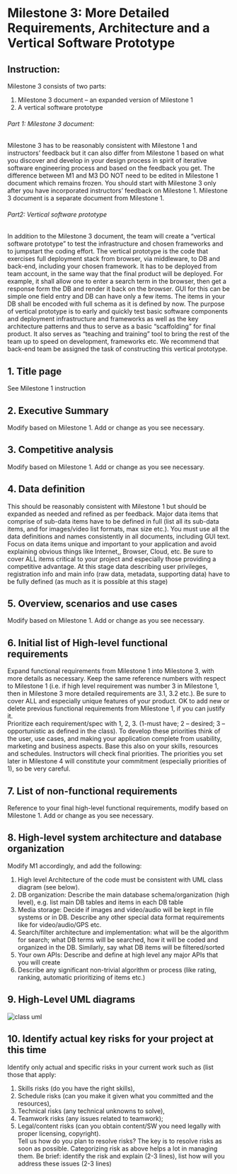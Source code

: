 # Milestone 3: More Detailed Requirements, Architecture and a Vertical Software Prototype

## Instruction:<br>
Milestone 3 consists of two parts:<br>
1)	Milestone 3 document – an expanded version of Milestone 1<br>
2)	A vertical software prototype <br>
###### Part 1: Milestone 3 document:<br>
Milestone 3 has to be reasonably consistent with Milestone 1 and instructors’ feedback but it can also differ from Milestone 1 based on what you discover and develop in your design process in spirit of iterative software engineering process and based on the feedback you get. 
The difference between M1 and M3 DO NOT need to be edited in Milestone 1 document which remains frozen. You should start with Milestone 3 only after you have incorporated instructors’ feedback on Milestone 1. Milestone 3 document is a separate document from Milestone 1.<br>
###### Part2: Vertical software prototype<br>
In addition to the Milestone 3 document, the team will create a “vertical software prototype” to test the infrastructure and chosen frameworks and to jumpstart the coding effort.  The vertical prototype is the code that exercises full deployment stack from browser, via middleware, to DB and back-end, including your chosen framework. It has to be deployed from team account, in the same way that the final product will be deployed. For example, it shall allow one to enter a search term in the browser, then get a response form the DB and render it back on the browser. GUI for this can be simple one field entry and DB can have only a few items. The items in your DB shall be encoded with full schema as it is defined by now. The purpose of vertical prototype is to early and quickly test basic software components and deployment infrastructure and frameworks as well as the key architecture patterns and thus to serve as a basic “scaffolding” for final product. It also serves as “teaching and training” tool to bring the rest of the team up to speed on development, frameworks etc. We recommend that back-end team be assigned the task of constructing this vertical prototype.<br>


## 1.	Title page<br>
See Milestone 1 instruction<br>

## 2.	Executive Summary<br>
Modify based on Milestone 1. Add or change as you see necessary.<br>

## 3.	Competitive analysis<br>
Modify based on Milestone 1. Add or change as you see necessary.<br>

## 4.	Data definition<br>
This should be reasonably consistent with Milestone 1 but should be expanded as needed and refined as per feedback. Major data items that comprise of sub-data items have to be defined in full (list all its sub-data items, and for images/video list formats, max size etc.). You must use all the data definitions and names consistently in all documents, including GUI text. Focus on data items unique and important to your application and avoid explaining obvious things like Internet,, Browser, Cloud, etc. Be sure to cover ALL items critical to your project and especially those providing a competitive advantage. At this stage data describing user privileges, registration info and main info (raw data, metadata, supporting data) have to be fully defined (as much as it is possible at this stage)<br>

## 5.	Overview, scenarios and use cases<br>
Modify based on Milestone 1. Add or change as you see necessary.<br>

## 6.	Initial list of High-level functional requirements<br>
Expand functional requirements from Milestone 1 into Milestone 3, with more details as necessary. Keep the same reference numbers with respect to Milestone 1 (i.e. if high level requirement was number 3 in Milestone 1, then in Milestone 3 more detailed requirements are 3.1, 3.2 etc.).  Be sure to cover ALL and especially unique features of your product. OK to add new or delete previous functional requirements from Milestone 1, if you can justify it. <br>
Prioritize each requirement/spec with 1, 2, 3. (1-must have; 2 – desired; 3 – opportunistic as defined in the class). To develop these priorities think of the user, use cases, and making your application complete from usability, marketing and business aspects. Base this also on your skills, resources and schedules. Instructors will check final priorities. The priorities you set later in Milestone 4 will constitute your commitment (especially priorities of 1), so be very careful. <br>

## 7.	List of non-functional requirements<br>
Reference to your final high-level functional requirements, modify based on Milestone 1. Add or change as you see necessary.<br>

## 8.	High-level system architecture and database organization<br>
Modify M1 accordingly, and add the following:<br>
1)	High level Architecture of the code must be consistent with UML class diagram (see below). <br>
2)	DB organization: Describe the main database schema/organization (high level), e.g. list main DB tables and items in each DB table<br>
3)	Media storage: Decide if images and video/audio will be kept in file systems or in DB. Describe any other special data format requirements like for video/audio/GPS etc.<br>
4)	Search/filter architecture and implementation: what will be the algorithm for search; what DB terms will be searched, how it will be coded and organized in the DB. Similarly, say what DB items will be filtered/sorted<br>
5)	Your own APIs: Describe and define at high level any major APIs that you will create<br>
6)	Describe any significant non-trivial algorithm or process (like rating, ranking, automatic prioritizing of items etc.)<br>


## 9.	High-Level UML diagrams<br>
![class uml](https://user-images.githubusercontent.com/39216383/43109869-eb4e0352-8eb6-11e8-85eb-3dd6f6236e0e.PNG)

## 10.	Identify actual key risks for your project at this time<br>
Identify only actual and specific risks in your current work such as (list those that apply: <br>
1)	Skills risks (do you have the right skills), <br>
2)	Schedule risks (can you make it given what you committed and the resources), <br>
3)	Technical risks (any technical unknowns to solve), <br>
4)	Teamwork risks (any issues related to teamwork); <br>
5)	Legal/content risks (can you obtain content/SW you need legally with proper licensing, copyright).<br> 
Tell us how do you plan to resolve risks? The key is to resolve risks as soon as possible. Categorizing risk as above helps a lot in managing them. Be brief: identify the risk and explain (2-3 lines), list how will you address these issues (2-3 lines)<br>
